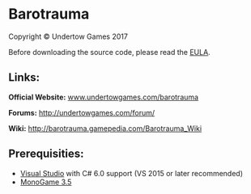 # Barotrauma

Copyright © Undertow Games 2017

Before downloading the source code, please read the [EULA](EULA.txt).

## Links:

**Official Website:** www.undertowgames.com/barotrauma

**Forums:** http://undertowgames.com/forum/

**Wiki:** http://barotrauma.gamepedia.com/Barotrauma_Wiki

## Prerequisities:
- [Visual Studio](https://www.visualstudio.com/vs/community/) with C# 6.0 support (VS 2015 or later recommended)
- [MonoGame 3.5](http://www.monogame.net/2016/03/17/monogame-3-5/)

